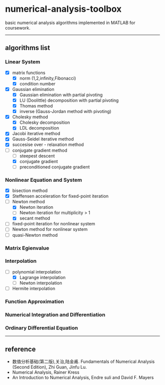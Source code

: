 # numerical-analysis-toolbox
basic numerical analysis algorithms implemented in MATLAB for coursework.

---

## algorithms list

### Linear System

- [x] matrix functions
    - [x] norm (1,2,infinity,Fibonacci)
    - [x] condition number
- [x] Gaussian elimination
    - [x] Gaussian elimination with partial pivoting
    - [x] LU (Doolittle) decomposition with partial pivoting
    - [x] Thomas method
    - [x] inverse (Gauss-Jordan method with pivoting)
- [x] Cholesky method
    - [x] Cholesky decomposition
    - [x] LDL decomposition
- [x] Jacobi iterative method
- [x] Gauss-Seidel iterative method
- [x] succesise over - relaxation method
- [ ] conjugate gradient method
    - [ ] steepest descent
    - [x] conjugate gradient
    - [ ] preconditioned conjugate gradient 

### Nonlinear Equation and System

- [x] bisection method
- [x] Steffensen acceleration for fixed-point iteration
- [ ] Newton method
    - [x] Newton iteration
    - [ ] Newton iteration for multiplicity > 1
    - [x] secant method
- [ ] fixed-point iteration for nonlinear system
- [ ] Newton method for nonlinear system
- [ ] quasi-Newton method

### Matrix Egienvalue

### Interpolation

- [ ] polynomial interpolation
    - [x] Lagrange interpolation
    - [ ] Newton interpolation
- [ ] Hermite interpolation

### Function Approximation

### Numerical Integration and Differentiation

### Ordinary Differential Equation


---

## reference

- 数值分析基础(第二版),关治,陆金甫. Fundamentals of Numerical Analysis (Second Edition), Zhi Guan, Jinfu Lu.
- Numerical Analysis, Rainer Kress
- An Introduction to Numerical Analysis, Endre suli and David F. Mayers